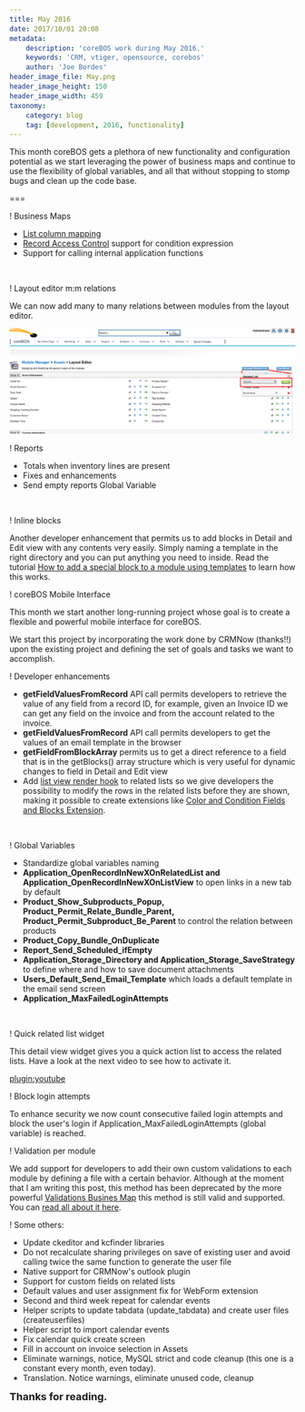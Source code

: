 ```yaml
---
title: May 2016
date: 2017/10/01 20:08
metadata:
    description: 'coreBOS work during May 2016.'
    keywords: 'CRM, vtiger, opensource, corebos'
    author: 'Joe Bordes'
header_image_file: May.png
header_image_height: 150
header_image_width: 459
taxonomy:
    category: blog
    tag: [development, 2016, functionality]
---
```


This month coreBOS gets a plethora of new functionality and configuration potential as we start leveraging the power of business maps and continue to use the flexibility of global variables, and all that without stopping to stomp bugs and clean up the code base.

===

 ! Business Maps

 - [List column mapping](http://corebos.org/documentation/doku.php?noprocess=1&id=en:adminmanual:businessmappings:list_columns)
 - [Record Access Control](http://corebos.org/documentation/doku.php?noprocess=1&id=en:adminmanual:businessmappings:record_access_control) support for condition expression
 - Support for calling internal application functions

<br/>

 ! Layout editor m:m relations

We can now add many to many relations between modules from the layout editor.

![m:m relations layout editor](RelatedListsMM.png)

 ! Reports

 - Totals when inventory lines are present
 - Fixes and enhancements
 - Send empty reports Global Variable

<br/>

 ! Inline blocks

Another developer enhancement that permits us to add blocks in Detail and Edit view with any contents very easily. Simply naming a template in the right directory and you can put anything you need to inside. Read the tutorial [How to add a special block to a module using templates](http://corebos.org/documentation/doku.php?noprocess=1&id=en:devel:add_editdetail_block) to learn how this works.

 ! coreBOS Mobile Interface

This month we start another long-running project whose goal is to create a flexible and powerful mobile interface for coreBOS.

We start this project by incorporating the work done by CRMNow (thanks!!) upon the existing project and defining the set of goals and tasks we want to accomplish.

 ! Developer enhancements

 - **getFieldValuesFromRecord** API call permits developers to retrieve the value of any field from a record ID, for example, given an Invoice ID we can get any field on the invoice and from the account related to the invoice.
 - **getFieldValuesFromRecord** API call permits developers to get the values of an email template in the browser
 - **getFieldFromBlockArray** permits us to get a direct reference to a field that is in the getBlocks() array structure which is very useful for dynamic changes to field in Detail and Edit view
 - Add [list view render hook](http://corebos.org/documentation/doku.php?noprocess=1&id=en:devel:corebos_hooks) to related lists so we give developers the possibility to modify the rows in the related lists before they are shown, making it possible to create extensions like [Color and Condition Fields and Blocks Extension](http://corebos.org/documentation/doku.php?noprocess=1&id=en:extensions:extensions:cbcolorizer).

<br/>

 ! Global Variables

 - Standardize global variables naming
 - **Application_OpenRecordInNewXOnRelatedList and Application_OpenRecordInNewXOnListView** to open links in a new tab by default
 - **Product_Show_Subproducts_Popup, Product_Permit_Relate_Bundle_Parent, Product_Permit_Subproduct_Be_Parent** to control the relation between products
 - **Product_Copy_Bundle_OnDuplicate**
 - **Report_Send_Scheduled_ifEmpty**
 - **Application_Storage_Directory and Application_Storage_SaveStrategy** to define where and how to save document attachments
 - **Users_Default_Send_Email_Template** which loads a default template in the email send screen
 - **Application_MaxFailedLoginAttempts**

<br/>

 ! Quick related list widget

This detail view widget gives you a quick action list to access the related lists. Have a look at the next video to see how to activate it.

[plugin:youtube](https://youtu.be/NVtecNxEBlk)

 ! Block login attempts

To enhance security we now count consecutive failed login attempts and block the user's login if Application_MaxFailedLoginAttempts (global variable) is reached.

 ! Validation per module

We add support for developers to add their own custom validations to each module by defining a file with a certain behavior. Although at the moment that I am writing this post, this method has been deprecated by the more powerful [Validations Busines Map](http://corebos.org/documentation/doku.php?noprocess=1&id=en:adminmanual:businessmappings:validations) this method is still valid and supported. You can [read all about it here](http://corebos.org/documentation/doku.php?noprocess=1&id=en:devel:corebos_validation).

 ! Some others:

 - Update ckeditor and kcfinder libraries
 - Do not recalculate sharing privileges on save of existing user and avoid calling twice the same function to generate the user file
 - Native support for CRMNow's outlook plugin
 - Support for custom fields on related lists
 - Default values and user assignment fix for WebForm extension
 - Second and third week repeat for calendar events
 - Helper scripts to update tabdata (update_tabdata) and create user files (createuserfiles)
 - Helper script to import calendar events
 - Fix calendar quick create screen
 - Fill in account on invoice selection in Assets
 - Eliminate warnings, notice, MySQL strict and code cleanup (this one is a constant every month, even today).
 - Translation. Notice warnings, eliminate unused code, cleanup

**<span style="font-size:large">Thanks for reading.</span>**

